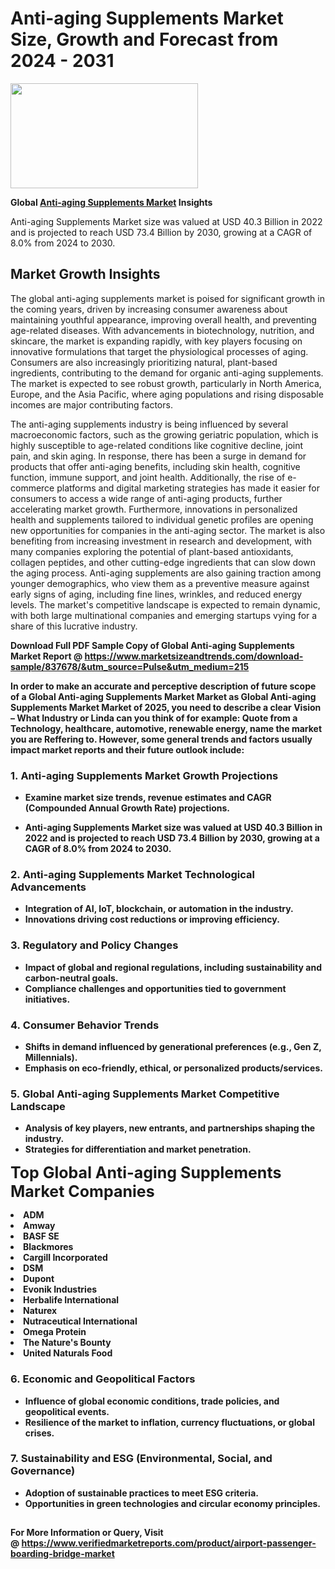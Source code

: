 <H1>Anti-aging Supplements Market Size, Growth and Forecast from 2024 - 2031</H1><img class="aligncenter size-medium wp-image-584254" src="https://thirdeyenews.in/wp-content/uploads/2024/09/Global-Market-Research-300x168.jpeg" alt="" width="300" height="168" /><p><strong>Global&nbsp;<a href="https://www.marketsizeandtrends.com/download-sample/837678/&amp;utm_source=Pulse&amp;utm_medium=215">Anti-aging Supplements Market</a> Insights</strong></p><p>Anti-aging Supplements Market size was valued at USD 40.3 Billion in 2022 and is projected to reach USD 73.4 Billion by 2030, growing at a CAGR of 8.0% from 2024 to 2030.</p><p><h2>Market Growth Insights</h2> <p>The global anti-aging supplements market is poised for significant growth in the coming years, driven by increasing consumer awareness about maintaining youthful appearance, improving overall health, and preventing age-related diseases. With advancements in biotechnology, nutrition, and skincare, the market is expanding rapidly, with key players focusing on innovative formulations that target the physiological processes of aging. Consumers are also increasingly prioritizing natural, plant-based ingredients, contributing to the demand for organic anti-aging supplements. The market is expected to see robust growth, particularly in North America, Europe, and the Asia Pacific, where aging populations and rising disposable incomes are major contributing factors.</p> <p><strong></strong></p> <p>The anti-aging supplements industry is being influenced by several macroeconomic factors, such as the growing geriatric population, which is highly susceptible to age-related conditions like cognitive decline, joint pain, and skin aging. In response, there has been a surge in demand for products that offer anti-aging benefits, including skin health, cognitive function, immune support, and joint health. Additionally, the rise of e-commerce platforms and digital marketing strategies has made it easier for consumers to access a wide range of anti-aging products, further accelerating market growth. Furthermore, innovations in personalized health and supplements tailored to individual genetic profiles are opening new opportunities for companies in the anti-aging sector. The market is also benefiting from increasing investment in research and development, with many companies exploring the potential of plant-based antioxidants, collagen peptides, and other cutting-edge ingredients that can slow down the aging process. Anti-aging supplements are also gaining traction among younger demographics, who view them as a preventive measure against early signs of aging, including fine lines, wrinkles, and reduced energy levels. The market's competitive landscape is expected to remain dynamic, with both large multinational companies and emerging startups vying for a share of this lucrative industry. <p><strong></p><p><span class=""><strong>Download Full PDF Sample Copy of Global Anti-aging Supplements Market Report</strong> @ <a href="https://www.marketsizeandtrends.com/download-sample/837678/&amp;utm_source=Pulse&amp;utm_medium=215" target="_blank">https://www.marketsizeandtrends.com/download-sample/837678/&amp;utm_source=Pulse&amp;utm_medium=215</a></span></p><p>In order to make an accurate and perceptive description of future scope of a Global&nbsp;Anti-aging Supplements Market Market as Global&nbsp;Anti-aging Supplements Market Market of 2025, you need to describe a clear Vision &ndash; What Industry or Linda can you think of for example: Quote from a Technology, healthcare, automotive, renewable energy, name the market you are Reffering to. However, some general trends and factors usually impact market reports and their future outlook include:</p><h3>1.&nbsp;<strong>Anti-aging Supplements Market Growth Projections</strong></h3><ul><li>Examine market size trends, revenue estimates and CAGR (Compounded Annual Growth Rate) projections.</li><li><p>Anti-aging Supplements Market size was valued at USD 40.3 Billion in 2022 and is projected to reach USD 73.4 Billion by 2030, growing at a CAGR of 8.0% from 2024 to 2030.</p></li></ul><h3>2.&nbsp;<strong>Anti-aging Supplements Market Technological Advancements</strong></h3><ul><li>Integration of AI, IoT, blockchain, or automation in the industry.</li><li>Innovations driving cost reductions or improving efficiency.</li></ul><h3>3.&nbsp;<strong>Regulatory and Policy Changes</strong></h3><ul><li>Impact of global and regional regulations, including sustainability and carbon-neutral goals.</li><li>Compliance challenges and opportunities tied to government initiatives.</li></ul><h3>4.&nbsp;<strong>Consumer Behavior Trends</strong></h3><ul><li>Shifts in demand influenced by generational preferences (e.g., Gen Z, Millennials).</li><li>Emphasis on eco-friendly, ethical, or personalized products/services.</li></ul><h3>5.&nbsp;<strong>Global Anti-aging Supplements Market Competitive Landscape</strong></h3><ul><li>Analysis of key players, new entrants, and partnerships shaping the industry.</li><li>Strategies for differentiation and market penetration.</li></ul><p data-pm-slice="1 1 []"><span style="color: inherit; font-family: inherit; font-size: 25px;">Top Global Anti-aging Supplements Market Companies</span></p><div class="" data-test-id=""><p><li>ADM</li><li> Amway</li><li> BASF SE</li><li> Blackmores</li><li> Cargill Incorporated</li><li> DSM</li><li> Dupont</li><li> Evonik Industries</li><li> Herbalife International</li><li> Naturex</li><li> Nutraceutical International</li><li> Omega Protein</li><li> The Nature's Bounty</li><li> United Naturals Food</li></p></div><h3>6.&nbsp;<strong>Economic and Geopolitical Factors</strong></h3><ul><li>Influence of global economic conditions, trade policies, and geopolitical events.</li><li>Resilience of the market to inflation, currency fluctuations, or global crises.</li></ul><h3>7.&nbsp;<strong>Sustainability and ESG (Environmental, Social, and Governance)</strong></h3><ul><li>Adoption of sustainable practices to meet ESG criteria.</li><li>Opportunities in green technologies and circular economy principles.</li></ul><h2><strong style="font-size: 14px;">For More Information or Query, Visit @&nbsp;</strong><a style="background-color: #ffffff; font-size: 14px;" href="https://www.marketsizeandtrends.com/report/anti-aging-supplements-market/" target="_blank">https://www.verifiedmarketreports.com/product/airport-passenger-boarding-bridge-market</a></h2>

